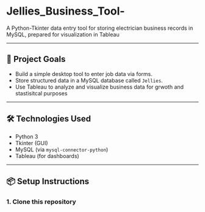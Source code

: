 # Jellies_Business_Tool-
A Python-Tkinter data entry tool for storing electrician business records in MySQL, prepared for visualization in Tableau

---

## 🚀 Project Goals
- Build a simple desktop tool to enter job data via forms.
- Store structured data in a MySQL database called `Jellies`.
- Use Tableau to analyze and visualize business data for grwoth and stastisitcal purposes 
---

## 🛠 Technologies Used
- Python 3
- Tkinter (GUI)
- MySQL (via `mysql-connector-python`)
- Tableau (for dashboards)

---

## 📦 Setup Instructions

### 1. Clone this repository
